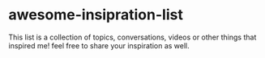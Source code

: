 # awesome-insipration-list
This list is a collection of topics, conversations, videos or other things that inspired me! feel free to share your inspiration as well. 
